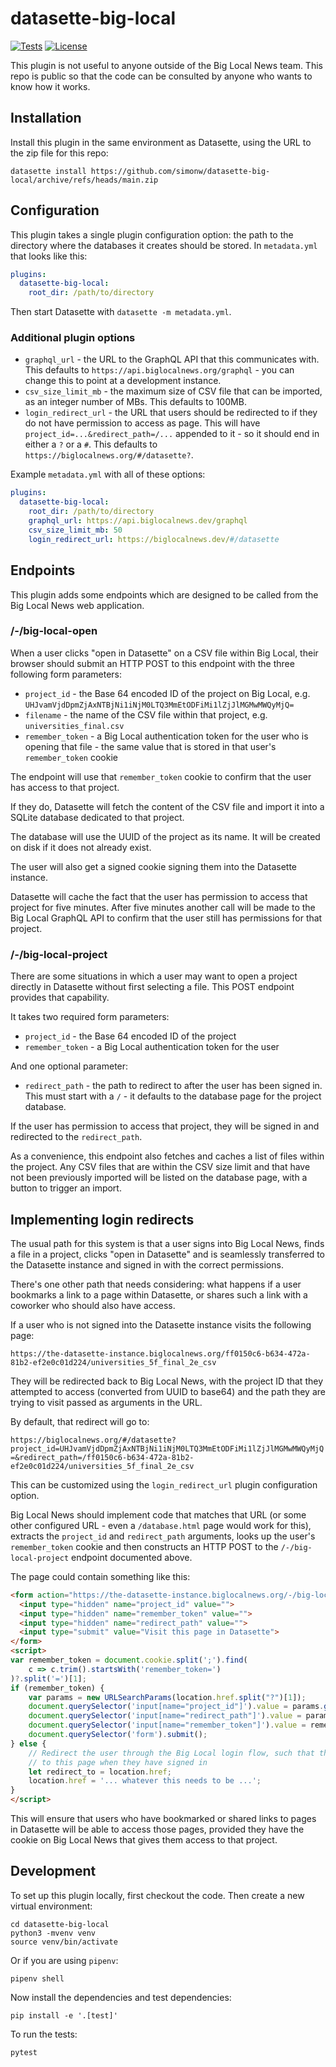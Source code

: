 # datasette-big-local

[![Tests](https://github.com/simonw/datasette-big-local/workflows/Test/badge.svg)](https://github.com/simonw/datasette-big-local/actions?query=workflow%3ATest)
[![License](https://img.shields.io/badge/license-Apache%202.0-blue.svg)](https://github.com/simonw/datasette-big-local/blob/main/LICENSE)

This plugin is not useful to anyone outside of the Big Local News team. This repo is public so that the code can be consulted by anyone who wants to know how it works.

## Installation

Install this plugin in the same environment as Datasette, using the URL to the zip file for this repo:

    datasette install https://github.com/simonw/datasette-big-local/archive/refs/heads/main.zip

## Configuration

This plugin takes a single plugin configuration option: the path to the directory where the databases it creates should be stored. In `metadata.yml` that looks like this:

```yaml
plugins:
  datasette-big-local:
    root_dir: /path/to/directory
```
Then start Datasette with `datasette -m metadata.yml`.

### Additional plugin options

- `graphql_url` - the URL to the GraphQL API that this communicates with. This defaults to `https://api.biglocalnews.org/graphql` - you can change this to point at a development instance.
- `csv_size_limit_mb` - the maximum size of CSV file that can be imported, as an integer number of MBs. This defaults to 100MB.
- `login_redirect_url` - the URL that users should be redirected to if they do not have permission to access as page. This will have `project_id=...&redirect_path=/...` appended to it - so it should end in either a `?` or a `#`. This defaults to `https://biglocalnews.org/#/datasette?`.

Example `metadata.yml` with all of these options:

```yaml
plugins:
  datasette-big-local:
    root_dir: /path/to/directory
    graphql_url: https://api.biglocalnews.dev/graphql
    csv_size_limit_mb: 50
    login_redirect_url: https://biglocalnews.dev/#/datasette
```

## Endpoints

This plugin adds some endpoints which are designed to be called from the Big Local News web application.

### /-/big-local-open

When a user clicks "open in Datasette" on a CSV file within Big Local, their browser should submit an HTTP POST to this endpoint with the three following form parameters:

- `project_id` - the Base 64 encoded ID of the project on Big Local, e.g. `UHJvamVjdDpmZjAxNTBjNi1iNjM0LTQ3MmEtODFiMi1lZjJlMGMwMWQyMjQ=`
- `filename` - the name of the CSV file within that project, e.g. `universities_final.csv`
- `remember_token` - a Big Local authentication token for the user who is opening that file - the same value that is stored in that user's `remember_token` cookie

The endpoint will use that `remember_token` cookie to confirm that the user has access to that project.

If they do, Datasette will fetch the content of the CSV file and import it into a SQLite database dedicated to that project.

The database will use the UUID of the project as its name. It will be created on disk if it does not already exist.

The user will also get a signed cookie signing them into the Datasette instance.

Datasette will cache the fact that the user has permission to access that project for five minutes. After five minutes another call will be made to the Big Local GraphQL API to confirm that the user still has permissions for that project.

### /-/big-local-project

There are some situations in which a user may want to open a project directly in Datasette without first selecting a file. This POST endpoint provides that capability.

It takes two required form parameters:

- `project_id` - the Base 64 encoded ID of the project
- `remember_token` - a Big Local authentication token for the user

And one optional parameter:

- `redirect_path` - the path to redirect to after the user has been signed in. This must start with a `/` - it defaults to the database page for the project database.

If the user has permission to access that project, they will be signed in and redirected to the `redirect_path`.

As a convenience, this endpoint also fetches and caches a list of files within the project. Any CSV files that are within the CSV size limit and that have not been previously imported will be listed on the database page, with a button to trigger an import.

## Implementing login redirects

The usual path for this system is that a user signs into Big Local News, finds a file in a project, clicks "open in Datasette" and is seamlessly transferred to the Datasette instance and signed in with the correct permissions.

There's one other path that needs considering: what happens if a user bookmarks a link to a page within Datasette, or shares such a link with a coworker who should also have access.

If a user who is not signed into the Datasette instance visits the following page:

`https://the-datasette-instance.biglocalnews.org/ff0150c6-b634-472a-81b2-ef2e0c01d224/universities_5f_final_2e_csv`

They will be redirected back to Big Local News, with the project ID that they attempted to access (converted from UUID to base64) and the path they are trying to visit passed as arguments in the URL.

By default, that redirect will go to:

`https://biglocalnews.org/#/datasette?project_id=UHJvamVjdDpmZjAxNTBjNi1iNjM0LTQ3MmEtODFiMi1lZjJlMGMwMWQyMjQ=&redirect_path=/ff0150c6-b634-472a-81b2-ef2e0c01d224/universities_5f_final_2e_csv`

This can be customized using the `login_redirect_url` plugin configuration option.

Big Local News should implement code that matches that URL (or some other configured URL - even a `/database.html` page would work for this), extracts the `project_id` and `redirect_path` arguments, looks up the user's `remember_token` cookie and then constructs an HTTP POST to the `/-/big-local-project` endpoint documented above.

The page could contain something like this:

```html
<form action="https://the-datasette-instance.biglocalnews.org/-/big-local-project" method="post">
  <input type="hidden" name="project_id" value="">
  <input type="hidden" name="remember_token" value="">
  <input type="hidden" name="redirect_path" value="">
  <input type="submit" value="Visit this page in Datasette">
</form>
<script>
var remember_token = document.cookie.split(';').find(
    c => c.trim().startsWith('remember_token=')
)?.split('=')[1];
if (remember_token) {
    var params = new URLSearchParams(location.href.split("?")[1]);
    document.querySelector('input[name="project_id"]').value = params.get('project_id');
    document.querySelector('input[name="redirect_path"]').value = params.get('redirect_path');
    document.querySelector('input[name="remember_token"]').value = remember_token;
    document.querySelector('form').submit();
} else {
    // Redirect the user through the Big Local login flow, such that they will be redirected back
    // to this page when they have signed in
    let redirect_to = location.href;
    location.href = '... whatever this needs to be ...';
}
</script>
```
This will ensure that users who have bookmarked or shared links to pages in Datasette will be able to access those pages, provided they have the cookie on Big Local News that gives them access to that project.

## Development

To set up this plugin locally, first checkout the code. Then create a new virtual environment:

    cd datasette-big-local
    python3 -mvenv venv
    source venv/bin/activate

Or if you are using `pipenv`:

    pipenv shell

Now install the dependencies and test dependencies:

    pip install -e '.[test]'

To run the tests:

    pytest
